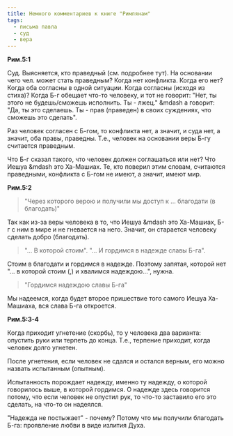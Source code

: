 ```yaml
---
title: Немного комментариев к книге "Римлянам"
tags:
  - письма павла
  - суд
  - вера
---
```


**Рим.5:1**

Суд. Выясняется, кто праведный (см. подробнее тут).
На основании чего чел. может стать праведным? Когда нет конфликта. Когда его нет? Когда оба согласны в одной ситуации. Когда согласны (исходя из стиха)? Когда Б-г обещает что-то человеку, и тот не говорит: "Нет, ты этого не будешь/сможешь исполнить. Ты - лжец." &mdash а говорит: "Да, ты это сделаешь. Ты - прав (праведен) в своих суждениях, что сможешь это сделать".

Раз человек согласен с Б-гом, то конфликта нет, а значит, и суда нет, а значит, оба правы, праведны. Т.е., человек на основании веры Б-гу считается праведным.

Что Б-г сказал такого, что человек должен соглашаться или нет? Что Иешуа &mdash это Ха-Машиах. Те, кто поверил этим словам, считаются праведными, конфликта с Б-гом не имеют, а значит, имеют мир.

**Рим.5:2**

> "Через которого верою и получили мы доступ к ... благодати (в благодать)"

Так как из-за веры человека в то, что Иешуа &mdash это Ха-Машиах, Б-г с ним в мире и не гневается на него. Значит, он старается человеку сделать добро (благодать).

> "... В которой стоим". "... И гордимся в надежде славы Б-га".

Стоим в благодати и гордимся в надежде. Поэтому запятая, которой нет "... в которой стоим (,) и хвалимся надеждою...", нужна.

> "Гордимся надеждою славы Б-га"

Мы надеемся, когда будет второе пришествие того самого Иешуа Ха-Машиаха, вся слава Б-га откроется.

**Рим.5:3-4**

Когда приходит угнетение (скорбь), то у человека два варианта: опустить руки или терпеть до конца. Т.е., терпение приходит, когда человек долго угнетен.

После угнетения, если человек не сдался и остался верным, его можно назвать испытанным (опытным).

Испытанность порождает надежду, именно ту надежду, о которой говорилось выше, в которой гордимся. О надежде здесь говорится потому, что если человек не опустил рук, то что-то заставило его это сделать, на что-то он надеялся.

"Надежда не постыжает" - почему? Потому что мы получили благодать Б-га: проявление любви в виде излития Духа.
